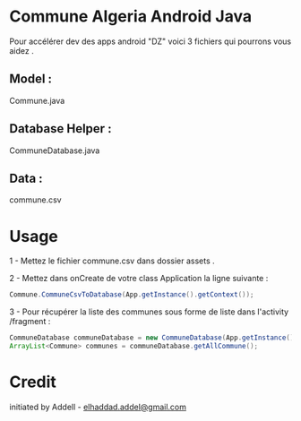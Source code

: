 # Commune Algeria Android Java

Pour accélérer dev des apps android "DZ" voici 3 fichiers qui pourrons vous aidez .

## Model :

Commune.java

## Database Helper :

CommuneDatabase.java

## Data :

commune.csv

# Usage 

1 - Mettez le fichier commune.csv dans dossier assets .

2 - Mettez dans onCreate de votre class Application la ligne suivante :

```java
Commune.CommuneCsvToDatabase(App.getInstance().getContext());
```
3 - Pour récupérer la liste des communes sous forme de liste dans l'activity /fragment :

```java
CommuneDatabase communeDatabase = new CommuneDatabase(App.getInstance().getContext());
ArrayList<Commune> communes = communeDatabase.getAllCommune();
```
# Credit
 initiated by Addell - <elhaddad.addel@gmail.com>

